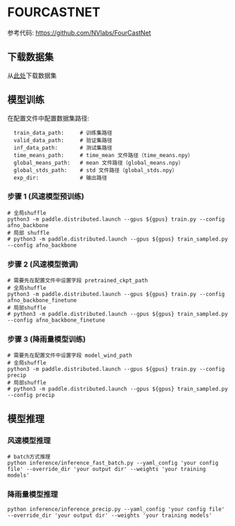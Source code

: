 
# FOURCASTNET

参考代码:
https://github.com/NVlabs/FourCastNet


## 下载数据集
从[此处](https://app.globus.org/file-manager?origin_id=945b3c9e-0f8c-11ed-8daf-9f359c660fbd&origin_path=%2F~%2Fdata%2F)下载数据集

## 模型训练
在配置文件中配置数据集路径:

```
  train_data_path:     # 训练集路径
  valid_data_path:     # 验证集路径
  inf_data_path:       # 测试集路径
  time_means_path:     # time_mean 文件路径（time_means.npy）
  global_means_path:   # mean 文件路径（global_means.npy）
  global_stds_path:    # std 文件路径（global_stds.npy）
  exp_dir:             # 输出路径
```
### 步骤 1 (风速模型预训练)

```
# 全局shuffle
python3 -m paddle.distributed.launch --gpus ${gpus} train.py --config afno_backbone
# 局部 shuffle
# python3 -m paddle.distributed.launch --gpus ${gpus} train_sampled.py --config afno_backbone
```

### 步骤 2 (风速模型微调)

```
# 需要先在配置文件中设置字段 pretrained_ckpt_path
# 全局shuffle
python3 -m paddle.distributed.launch --gpus ${gpus} train.py --config afno_backbone_finetune
# 局部shuffle
# python3 -m paddle.distributed.launch --gpus ${gpus} train_sampled.py --config afno_backbone_finetune
```


### 步骤 3 (降雨量模型训练)

```
# 需要先在配置文件中设置字段 model_wind_path
# 全局shuffle
python3 -m paddle.distributed.launch --gpus ${gpus} train.py --config precip
# 局部shuffle
# python3 -m paddle.distributed.launch --gpus ${gpus} train_sampled.py --config precip
```


## 模型推理

### 风速模型推理

    # batch方式推理
    python inference/inference_fast_batch.py --yaml_config 'your config file' --override_dir 'your output dir' --weights 'your training models'

### 降雨量模型推理

    python inference/inference_precip.py --yaml_config 'your config file' --override_dir 'your output dir' --weights 'your training models'
